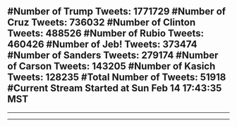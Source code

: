 #Number of Trump Tweets: 1771729
#Number of Cruz Tweets: 736032
#Number of Clinton Tweets: 488526
#Number of Rubio Tweets: 460426
#Number of Jeb! Tweets: 373474
#Number of Sanders Tweets: 279174
#Number of Carson Tweets: 143205
#Number of Kasich Tweets: 128235
#Total Number of Tweets: 51918 
#Current Stream Started at Sun Feb 14 17:43:35 MST
---
---
---
